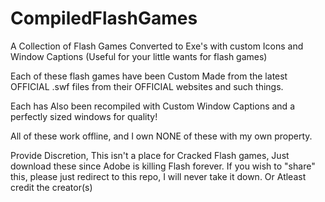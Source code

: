 # CompiledFlashGames
A Collection of Flash Games Converted to Exe's with custom Icons and Window Captions (Useful for your little wants for flash games)

Each of these flash games have been Custom Made from the latest OFFICIAL .swf files from their OFFICIAL websites and such things.

Each has Also been recompiled with Custom Window Captions and a perfectly sized windows for quality!

All of these work offline, and I own NONE of these with my own property.

Provide Discretion, This isn't a place for Cracked Flash games, Just download these since Adobe is killing Flash forever.
If you wish to "share" this, please just redirect to this repo, I will never take it down. Or Atleast credit the creator(s)
